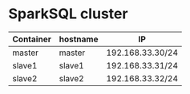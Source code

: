 # SparkSQL cluster

| Container | hostname | IP               |
| ------ | ------ | ---------------- |
| master | master | 192.168.33.30/24 |
| slave1 | slave1 | 192.168.33.31/24 |
| slave2 | slave2 | 192.168.33.32/24 |